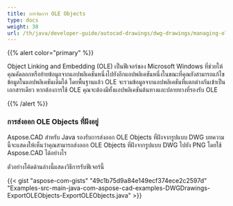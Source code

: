 ```yaml
---
title: การจัดการ OLE Objects
type: docs
weight: 30
url: /th/java/developer-guide/autocad-drawings/dwg-drawings/managing-ole-objects/
---
```


{{% alert color="primary" %}} 

Object Linking and Embedding (OLE) เป็นฟีเจอร์ของ Microsoft Windows ที่ช่วยให้คุณคัดลอกหรือย้ายข้อมูลจากแอปพลิเคชันหนึ่งไปยังอีกแอปพลิเคชันหนึ่งในขณะที่คุณยังสามารถแก้ไขข้อมูลในแอปพลิเคชันเดิมได้ โดยพื้นฐานแล้ว OLE จะรวมข้อมูลจากแอปพลิเคชันที่แตกต่างกันเข้าเป็นเอกสารเดียว หากต้องการใช้ OLE คุณจะต้องมีทั้งแอปพลิเคชันต้นทางและปลายทางที่รองรับ OLE

{{% /alert %}} 
### **การส่งออก OLE Objects ที่ฝังอยู่**
Aspose.CAD สำหรับ Java รองรับการส่งออก OLE Objects ที่ฝังจากรูปแบบ DWG บทความนี้จะแสดงให้เห็นว่าคุณสามารถส่งออก OLE Objects ที่ฝังจากรูปแบบ DWG ไปยัง PNG โดยใช้ Aspose.CAD ได้อย่างไร

ตัวอย่างโค้ดด้านล่างนี้แสดงวิธีการรับฟีเจอร์นี้

{{< gist "aspose-com-gists" "49c1b75d9a84e149ecf374ece2c2597d" "Examples-src-main-java-com-aspose-cad-examples-DWGDrawings-ExportOLEObjects-ExportOLEObjects.java" >}}

